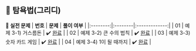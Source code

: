 ## 🚩 탐욕법(그리디)


**📘 실전 문제**
| **번호** | **문제** | **풀이 여부** |
|:--------:|:--------|:-------------:|
| 01 | 예제 3-1) 거스름돈 | ✔️ [완료](https://github.com/yuuforest/Baekjoon/blob/main/%EC%9D%B4%EC%BD%94%ED%85%8C/chapter03/%EA%B1%B0%EC%8A%A4%EB%A6%84%EB%8F%88.py) |
| 02 | 예제 3-2) 큰 수의 법칙  | ✔️ [완료](https://github.com/yuuforest/Baekjoon/blob/main/%EC%9D%B4%EC%BD%94%ED%85%8C/chapter03/%ED%81%B0%EC%88%98%EC%9D%98%EB%B2%95%EC%B9%99.py) |
| 03 | 예제 3-3) 숫자 카드 게임 | ✔️ [완료](https://github.com/yuuforest/Baekjoon/blob/main/%EC%9D%B4%EC%BD%94%ED%85%8C/chapter03/%EC%88%AB%EC%9E%90%EC%B9%B4%EB%93%9C%EA%B2%8C%EC%9E%84.py) |
| 04 | 예제 3-4) 1이 될 때까지  | ✔️ [완료](https://github.com/yuuforest/Baekjoon/blob/main/%EC%9D%B4%EC%BD%94%ED%85%8C/chapter03/1%EC%9D%B4%EB%90%A0%EB%95%8C%EA%B9%8C%EC%A7%80.py) |